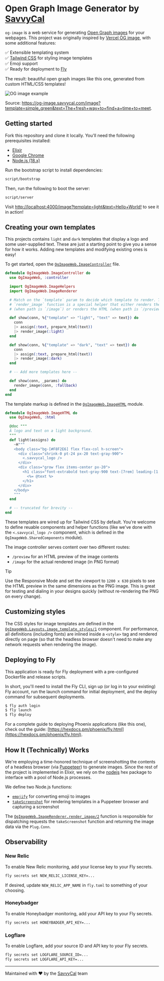 # Open Graph Image Generator by [SavvyCal](https://savvycal.com/?utm_source=github&utm_medium=oss&utm_campaign=og-image)

`og-image` is a web service for generating [Open Graph images](https://opengraphprotocol.org/) for your webpages. 
This project was originally inspired by [Vercel OG image](https://github.com/vercel/og-image), with some additional features:

✅ Extensible templating system \
✅ [Tailwind CSS](https://tailwindcss.com/) for styling image templates \
✅ Emoji support \
✅ Ready for deployment to [Fly](https://fly.io/)

The result: beautiful open graph images like this one, generated from custom HTML/CSS templates!

![OG image example](https://og-image.savvycal.com/image?template=simple_green&text=The+fresh+way+to+find+a+time+to+meet.)

Source: https://og-image.savvycal.com/image?template=simple_green&text=The+fresh+way+to+find+a+time+to+meet.

## Getting started

Fork this repository and clone it locally. You'll need the following prerequisites installed:

- [Elixir](https://elixir-lang.org/install.html)
- [Google Chrome](https://www.google.com/chrome/index.html)
- [Node.js (18.x)](https://github.com/nvm-sh/nvm#installing-and-updating)

Run the bootstrap script to install dependencies:

```bash
script/bootstrap
```

Then, run the following to boot the server:

```bash
script/server
```

Visit [http://localhost:4000/image?template=light&text=Hello+World!](http://localhost:4000/image?template=light&text=Hello+World!) to see it in action!

## Creating your own templates

This projects contains `light` and `dark` templates that display a logo and some user-supplied text. These are just a starting point to give you a sense for how it works. Adding new templates and modifying existing ones is easy!

To get started, open the [`OgImageWeb.ImageController`](https://github.com/svycal/og-image/blob/main/lib/og_image_web/controllers/image_controller.ex) file.

```elixir
defmodule OgImageWeb.ImageController do
  use OgImageWeb, :controller

  import OgImageWeb.ImageHelpers
  import OgImageWeb.ImageRenderer

  # Match on the `template` param to decide which template to render. The
  # `render_image` function is a special helper that either renders the PNG
  # (when path is `/image`) or renders the HTML (when path is `/preview`).

  def show(conn, %{"template" => "light", "text" => text}) do
    conn
    |> assign(:text, prepare_html(text))
    |> render_image(:light)
  end

  def show(conn, %{"template" => "dark", "text" => text}) do
    conn
    |> assign(:text, prepare_html(text))
    |> render_image(:dark)
  end

  # -- Add more templates here --

  def show(conn, _params) do
    render_image(conn, :fallback)
  end
end
```

The template markup is defined in the [`OgImageWeb.ImageHTML`](https://github.com/svycal/og-image/blob/main/lib/og_image_web/controllers/image_html.ex) module.

```elixir
defmodule OgImageWeb.ImageHTML do
  use OgImageWeb, :html

  @doc """
  A logo and text on a light background.
  """
  def light(assigns) do
    ~H"""
    <body class="bg-[#F8F2E6] flex flex-col h-screen">
      <div class="shrink-0 pt-24 px-20 text-gray-900">
        <.savvycal_logo />
      </div>
      <div class="grow flex items-center px-20">
        <h1 class="font-extrabold text-gray-900 text-[7rem] leading-[1.2]">
          <%= @text %>
        </h1>
      </div>
    </body>
    """
  end

  # -- truncated for brevity --
end
```

These templates are wired up for Tailwind CSS by default. You're welcome to define reuable components and helper functions (like we've done with the `<.savvycal_logo />` component, which is defined in the `OgImageWeb.SharedComponents` module).

The image controller serves content over two different routes:

- `/preview` for an HTML preview of the image contents
- `/image` for the actual rendered image (in PNG format)

> [!TIP]
> Use the Responsive Mode and set the viewport to `1200 x 630` pixels to see the HTML preview in the same dimensions as the PNG image. This is great for testing and dialing in your designs quickly (without re-rendering the PNG on every change).

## Customizing styles

The CSS styles for image templates are defined in the [`OgImageWeb.Layouts.image_template_styles/1`](https://github.com/svycal/og-image/blob/main/lib/og_image_web/components/layouts.ex) component. For performance, all definitions (including fonts) are inlined inside a `<style>` tag and rendered directly on page (so that the headless browser doesn't need to make any network requests when rendering the image).

## Deploying to Fly

This application is ready for Fly deployment with a pre-configured Dockerfile and release scripts. 

In short, you'll need to install the Fly CLI, sign up (or log in to your existing) Fly account, run the launch command for initial deployment, and the deploy command for subsequent deployments.

```bash
$ fly auth login
$ fly launch
$ fly deploy
```

For a complete guide to deploying Phoenix applications (like this one), check out the guide: [https://hexdocs.pm/phoenix/fly.html](https://hexdocs.pm/phoenix/fly.html).

## How It (Technically) Works

We're employing a time-honored technique of screenshotting the contents of a headless browser (via [Puppeteer](https://pptr.dev/)) to generate images. Since the rest of the project is implemented in Elixir, we rely on the [nodejs](https://hexdocs.pm/nodejs/readme.html#content) hex package to interface with a pool of Node.js processes.

We define two Node.js functions:

* [`emojify`](https://github.com/svycal/og-image/blob/main/priv/js/emojify.js) for converting emoji to images
* [`takeScreenshot`](https://github.com/svycal/og-image/blob/main/priv/js/take-screenshot.js) for rendering templates in a Puppeteer browser and capturing a screenshot

The [`OgImageWeb.ImageRenderer.render_image/2`](https://github.com/svycal/og-image/blob/main/lib/og_image_web/controllers/image_renderer.ex) function is responsible for dispatching requests the `takeScreenshot` function and returning the image data via the `Plug.Conn`.

## Observability

### New Relic

To enable New Relic monitoring, add your license key to your Fly secrets.

```bash
fly secrets set NEW_RELIC_LICENSE_KEY=...
```

If desired, update `NEW_RELIC_APP_NAME` in `fly.toml` to something of your choosing.

### Honeybadger

To enable Honeybadger monitoring, add your API key to your Fly secrets.

```bash
fly secrets set HONEYBADGER_API_KEY=...
```

### Logflare

To enable Logflare, add your source ID and API key to your Fly secrets.

```bash
fly secrets set LOGFLARE_SOURCE_ID=...
fly secrets set LOGFLARE_API_KEY=...
```

---

Maintained with ♥️ by the [SavvyCal](https://savvycal.com/?utm_source=github&utm_medium=oss&utm_campaign=og-image) team
